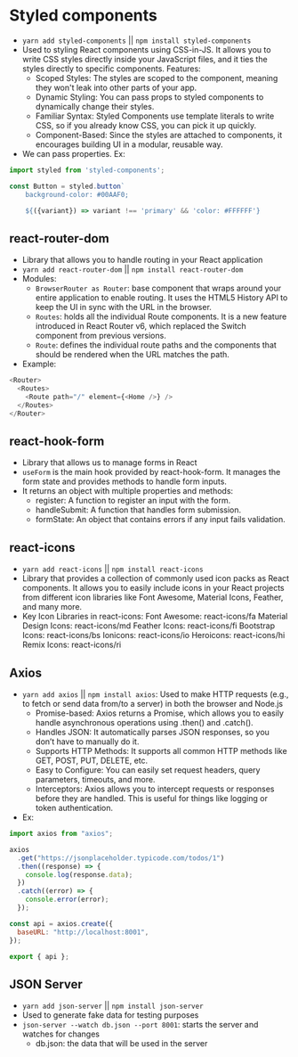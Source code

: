 # Styled components

- `yarn add styled-components` || `npm install styled-components`
- Used to styling React components using CSS-in-JS. It allows you to write CSS styles directly inside your JavaScript files, and it ties the styles directly to specific components. Features:
  - Scoped Styles: The styles are scoped to the component, meaning they won't leak into other parts of your app.
  - Dynamic Styling: You can pass props to styled components to dynamically change their styles.
  - Familiar Syntax: Styled Components use template literals to write CSS, so if you already know CSS, you can pick it up quickly.
  - Component-Based: Since the styles are attached to components, it encourages building UI in a modular, reusable way.
- We can pass properties. Ex:

```js
import styled from 'styled-components';

const Button = styled.button`
    background-color: #00AAF0;

    ${({variant}) => variant !== 'primary' && 'color: #FFFFFF'}
```

## react-router-dom

- Library that allows you to handle routing in your React application
- `yarn add react-router-dom` || `npm install react-router-dom`
- Modules:
  - `BrowserRouter as Router`: base component that wraps around your entire application to enable routing. It uses the HTML5 History API to keep the UI in sync with the URL in the browser.
  - `Routes`: holds all the individual Route components. It is a new feature introduced in React Router v6, which replaced the Switch component from previous versions.
  - `Route`: defines the individual route paths and the components that should be rendered when the URL matches the path.
- Example:

```js
<Router>
  <Routes>
    <Route path="/" element={<Home />} />
  </Routes>
</Router>
```

## react-hook-form

- Library that allows us to manage forms in React
- `useForm` is the main hook provided by react-hook-form. It manages the form state and provides methods to handle form inputs.
- It returns an object with multiple properties and methods:
  - register: A function to register an input with the form.
  - handleSubmit: A function that handles form submission.
  - formState: An object that contains errors if any input fails validation.

## react-icons

- `yarn add react-icons` || `npm install react-icons`
- Library that provides a collection of commonly used icon packs as React components. It allows you to easily include icons in your React projects from different icon libraries like Font Awesome, Material Icons, Feather, and many more.
- Key Icon Libraries in react-icons:
  Font Awesome: react-icons/fa
  Material Design Icons: react-icons/md
  Feather Icons: react-icons/fi
  Bootstrap Icons: react-icons/bs
  Ionicons: react-icons/io
  Heroicons: react-icons/hi
  Remix Icons: react-icons/ri

## Axios

- `yarn add axios` || `npm install axios`: Used to make HTTP requests (e.g., to fetch or send data from/to a server) in both the browser and Node.js
  - Promise-based: Axios returns a Promise, which allows you to easily handle asynchronous operations using .then() and .catch().
  - Handles JSON: It automatically parses JSON responses, so you don’t have to manually do it.
  - Supports HTTP Methods: It supports all common HTTP methods like GET, POST, PUT, DELETE, etc.
  - Easy to Configure: You can easily set request headers, query parameters, timeouts, and more.
  - Interceptors: Axios allows you to intercept requests or responses before they are handled. This is useful for things like logging or token authentication.
- Ex:

```jsx
import axios from "axios";

axios
  .get("https://jsonplaceholder.typicode.com/todos/1")
  .then((response) => {
    console.log(response.data);
  })
  .catch((error) => {
    console.error(error);
  });

const api = axios.create({
  baseURL: "http://localhost:8001",
});

export { api };
```

## JSON Server

- `yarn add json-server` || `npm install json-server`
- Used to generate fake data for testing purposes
- `json-server --watch db.json --port 8001`: starts the server and watches for changes
  - db.json: the data that will be used in the server
